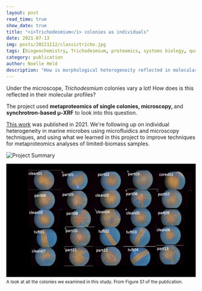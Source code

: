 ```yaml
---
layout: post
read_time: true
show_date: true
title: "<i>Trichodesmium</i> colonies as individuals"
date: 2021-07-13
img: posts/20221112/classictricho.jpg
tags: [biogeochemistry, Trichodesmium, proteomics, systems biology, quantitative biology, publication]
category: publication
author: Noelle Held
description: "How is morphological heterogeneity reflected in molecular profiles of colonies?"
---
```

Under the microscope, <i>Trichodesmium</i> colonies vary a lot! How does is this reflected in their molecular profiles?

The project used <b>metaproteomics of single colonies, microscopy, </b>and <b> synchrotron-based μ-XRF</b> to look into this question.

[This work](https://www.nature.com/articles/s43705-021-00034-y) was published in 2021. We're following up on individual heterogeneity in marine microbes using microfluidics and microscopy techniques, and using what we learned in this project to improve techniques for metaproteomics analyses of limited-biomass samples. 

![Project Summary](./assets/img/posts/old_projects/singlecolony.jpeg)

![colony images](./assets/img/posts/old_projects/allcolonies.png)
<small> A look at all the colonies we examined in this study. From Figure S1 of the publication. </small>
